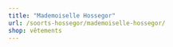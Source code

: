 ```yaml
---
title: "Mademoiselle Hossegor"
url: /soorts-hossegor/mademoiselle-hossegor/
shop: vêtements
---
```


